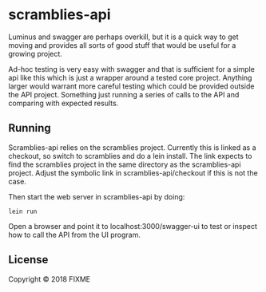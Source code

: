 # scramblies-api

Luminus and swagger are perhaps overkill, but it is a quick way to get moving and provides all sorts of good stuff that would be useful for a growing project. 

Ad-hoc testing is very easy with swagger and that is sufficient for a simple api like this which is just a wrapper around a tested core project. Anything larger would warrant more careful testing which could be provided outside the API project. Something just running a series of calls to the API and comparing with expected results.

## Running

Scramblies-api relies on the scramblies project. Currently this is linked as a checkout, so switch to scramblies and do a lein install. The link expects to find the scramblies project in the same directory as the scramblies-api project. Adjust the symbolic link in scramblies-api/checkout if this is not the case.

Then start the web server in scramblies-api by doing:

    lein run 

Open a browser and point it to localhost:3000/swagger-ui to test or inspect how to call the API from the UI program.

## License

Copyright © 2018 FIXME
